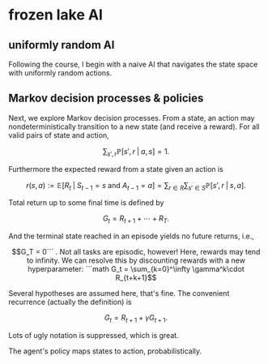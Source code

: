 # frozen lake AI

## uniformly random AI

Following the course, I begin with a naive AI that navigates the state space with uniformly random actions.  

## Markov decision processes & policies

Next, we explore Markov decision processes.  From a state, an action may nondeterministically transition to a new state (and receive a reward).  For all valid pairs of state and action,

```math
    \sum_{s', r}\mathbb{P}[s', r\; | \; a, s] = 1.  
```

Furthermore the expected reward from a state given an action is

```math
    r(s, a) := \mathbb{E}[R_t \; | \; S_{t-1} = s\text{ and } A_{t-1} = a]
    = \sum_{r\in R}\sum_{s'\in S}\mathbb{P}[s', r\; | \; s, a].  
```

Total return up to some final time is defined by

```math
    G_t = R_{t+1} + \cdots + R_T.  
```

And the terminal state reached in an episode yields no future returns, i.e.,

```math
G_T = 0```
.  

Not all tasks are episodic, however!  Here, rewards may tend to infinity.  We can resolve this by discounting rewards with a new hyperparameter: 

```math
    G_t = \sum_{k=0}^\infty \gamma^k\cdot R_{t+k+1}
```

Several hypotheses are assumed here, that's fine.  The convenient recurrence (actually the definition) is

```math
    G_t = R_{t+1} + \gamma G_{t+1}.  
```

Lots of ugly notation is suppressed, which is great.  

The agent's policy maps states to action, probabilistically.
